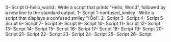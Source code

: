 0- Script 0-hello_world : Write a script that prints “Hello, World”, followed by a new line to the standard output.
1- Script 1-confused_smiley : Write a script that displays a confused smiley "(Ôo)'. 
2- Script 
3- Script 
4- Script 
5- Script 
6- Script 
7- Script 
8- Script 
9- Script 
10- Script 
11- Script 
12- Script 
13- Script 
14- Script 
15- Script 
16- Script 
17- Script 
18- Script
19- Script
20- Script
21- Script
22- Script
23- Script
24- Script
25- Script
26- Script